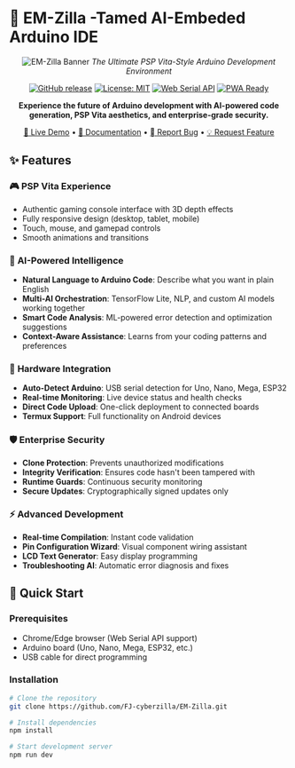 # 🦖 EM-Zilla -Tamed AI-Embeded Arduino IDE

<div align="center">

![EM-Zilla Banner](https://via.placeholder.com/800x200/1a1a2e/7877c6?text=EM-Zilla+AI+Arduino+IDE)
*The Ultimate PSP Vita-Style Arduino Development Environment*

[![GitHub release](https://img.shields.io/github/v/release/FJ-cyberzilla/EM-Zilla)](https://github.com/FJ-cyberzilla/EM-Zilla/releases)
[![License: MIT](https://img.shields.io/badge/License-MIT-yellow.svg)](https://opensource.org/licenses/MIT)
[![Web Serial API](https://img.shields.io/badge/Web%20Serial-API-blue)](https://developer.mozilla.org/en-US/docs/Web/API/Web_Serial_API)
[![PWA Ready](https://img.shields.io/badge/PWA-Ready-green)](https://web.dev/progressive-web-apps/)

**Experience the future of Arduino development with AI-powered code generation, PSP Vita aesthetics, and enterprise-grade security.**

[🚀 Live Demo](https://fj-cyberzilla.github.io/EM-Zilla) • [📖 Documentation](https://github.com/FJ-cyberzilla/EM-Zilla/wiki) • [🫆 Report Bug](https://github.com/FJ-cyberzilla/EM-Zilla/issues) • [💡 Request Feature](https://github.com/FJ-cyberzilla/EM-Zilla/issues)

</div>

## ✨ Features

### 🎮 **PSP Vita Experience**
- Authentic gaming console interface with 3D depth effects
- Fully responsive design (desktop, tablet, mobile)
- Touch, mouse, and gamepad controls
- Smooth animations and transitions

### 🤖 **AI-Powered Intelligence**
- **Natural Language to Arduino Code**: Describe what you want in plain English
- **Multi-AI Orchestration**: TensorFlow Lite, NLP, and custom AI models working together
- **Smart Code Analysis**: ML-powered error detection and optimization suggestions
- **Context-Aware Assistance**: Learns from your coding patterns and preferences

### 🔌 **Hardware Integration**
- **Auto-Detect Arduino**: USB serial detection for Uno, Nano, Mega, ESP32
- **Real-time Monitoring**: Live device status and health checks
- **Direct Code Upload**: One-click deployment to connected boards
- **Termux Support**: Full functionality on Android devices

### 🛡️ **Enterprise Security**
- **Clone Protection**: Prevents unauthorized modifications
- **Integrity Verification**: Ensures code hasn't been tampered with
- **Runtime Guards**: Continuous security monitoring
- **Secure Updates**: Cryptographically signed updates only

### ⚡ **Advanced Development**
- **Real-time Compilation**: Instant code validation
- **Pin Configuration Wizard**: Visual component wiring assistant
- **LCD Text Generator**: Easy display programming
- **Troubleshooting AI**: Automatic error diagnosis and fixes

## 🚀 Quick Start

### Prerequisites
- Chrome/Edge browser (Web Serial API support)
- Arduino board (Uno, Nano, Mega, ESP32, etc.)
- USB cable for direct programming

### Installation

```bash
# Clone the repository
git clone https://github.com/FJ-cyberzilla/EM-Zilla.git

# Install dependencies
npm install

# Start development server
npm run dev
